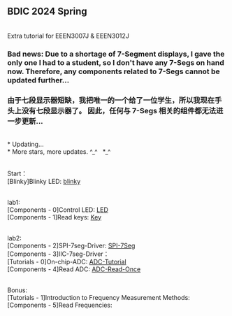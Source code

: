 ## BDIC 2024 Spring

<br> Extra tutorial for EEEN3007J & EEEN3012J

### Bad news: Due to a shortage of 7-Segment displays, I gave the only one I had to a student, so I don't have any 7-Segs on hand now. Therefore, any components related to 7-Segs cannot be updated further...
### 由于七段显示器短缺，我把唯一的一个给了一位学生，所以我现在手头上没有七段显示器了。 因此，任何与 7-Segs 相关的组件都无法进一步更新...

<br> * Updating...
<br> * More stars, more updates. ^\_^&nbsp;&nbsp;&nbsp;*\_^


<br> Start：
    <br> [Blinky]Blinky LED: [blinky](./C8051F/Blinky/test.c)

<br> lab1: 
    <br> [Components - 0]Control LED: [LED](./C8051F/Lab1/led_ctrl.c)
    <br> [Components - 1]Read keys: [Key](./C8051F/Blinky/key.c)

<br> lab2: 
    <br> [Components - 2]SPI-7seg-Driver: [SPI-7Seg](./C8051F/Serial7Seg/SPI_7Seg.c)
    <br> [Components - 3]IIC-7seg-Driver：
    <br> [Tutorials - 0]On-chip-ADC: [ADC-Tutorial](./C8051F/ADC/adc.md)
    <br> [Components - 4]Read ADC: [ADC-Read-Once](./C8051F/ADC/adc.c)

<br> Bonus:
    <br> [Tutorials - 1]Introduction to Frequency Measurement Methods: 
    <br> [Components - 5]Read Frequencies: 
